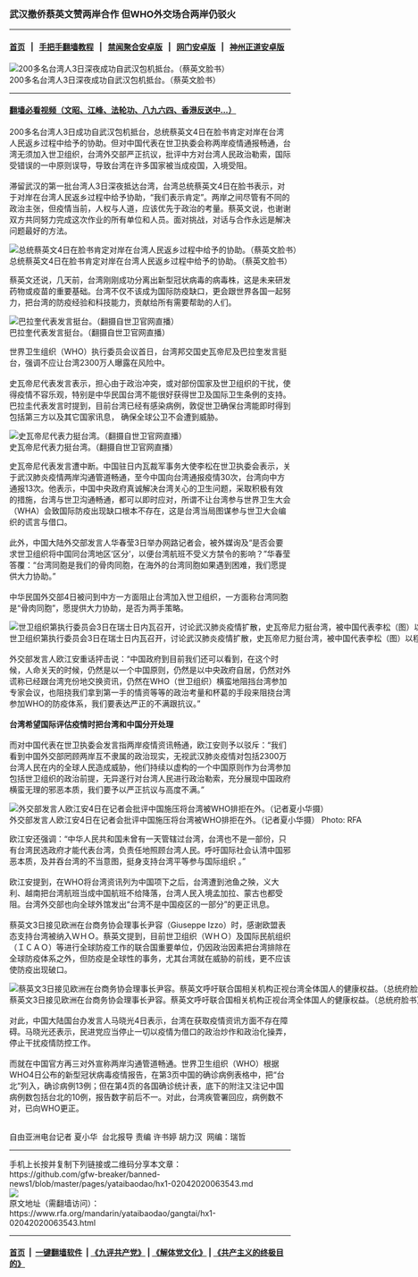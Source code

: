 ### 武汉撤侨蔡英文赞两岸合作   但WHO外交场合两岸仍驳火
------------------------

#### [首页](https://github.com/gfw-breaker/banned-news1/blob/master/README.md) &nbsp;&nbsp;|&nbsp;&nbsp; [手把手翻墙教程](https://github.com/gfw-breaker/guides/wiki) &nbsp;&nbsp;|&nbsp;&nbsp; [禁闻聚合安卓版](https://github.com/gfw-breaker/bn-android) &nbsp;&nbsp;|&nbsp;&nbsp; [网门安卓版](https://github.com/oGate2/oGate) &nbsp;&nbsp;|&nbsp;&nbsp; [神州正道安卓版](https://github.com/SzzdOgate/update) 



<div id="headerimg">
 <img alt="200多名台湾人3日深夜成功自武汉包机抵台。（蔡英文脸书）" src="https://www.rfa.org/mandarin/yataibaodao/gangtai/hx1-02042020063543.html/4e004e00.jpg/@@images/5b45644e-4ba3-4ed9-be84-2043183442ab.jpeg" title="200多名台湾人3日深夜成功自武汉包机抵台。（蔡英文脸书）"/>
 <div id="headerimgcontents">
  <div id="headerimgcaption">
   <span>
    200多名台湾人3日深夜成功自武汉包机抵台。（蔡英文脸书）
   </span>
   <!-- zoomattribute -->
  </div>
  <!-- headerimgcaption -->
 </div>
 <!-- headerimagecontents -->
</div>

<hr/>


#### [翻墙必看视频（文昭、江峰、法轮功、八九六四、香港反送中...）](http://167.172.214.107/home.html)

<div id="storytext">
 <div>
  <div class="slot_header">
  </div>
 </div>
 <p>
  200多名台湾人3日成功自武汉包机抵台，总统蔡英文4日在脸书肯定对岸在台湾人民返乡过程中给予的协助。但对中国代表在世卫执委会称两岸疫情通报畅通，台湾无须加入世卫组织，台湾外交部严正抗议，批评中方对台湾人民政治勒索，国际受错误的一中原则误导，导致台湾在许多国家被当成疫国，入境受阻。
  <br/>
  <br/>
  滞留武汉的第一批台湾人3日深夜抵达台湾，台湾总统蔡英文4日在脸书表示，对于对岸在台湾人民返乡过程中给予协助，“我们表示肯定”。两岸之间尽管有不同的政治主张，但疫情当前，人权与人道，应该优先于政治的考量。蔡英文说，也谢谢双方共同努力完成这次作业的所有单位和人员。面对挑战，对话与合作永远是解决问题最好的方法。
 </p>
 <p>
 </p>
 <p>
  <div class="image-inline captioned" style="width:1500px;">
   <div style="width:1500px;">
    <img alt="总统蔡英文4日在脸书肯定对岸在台湾人民返乡过程中给予的协助。（蔡英文脸书）" src="https://www.rfa.org/mandarin/yataibaodao/gangtai/hx1-02042020063543.html/4e8c.jpg" title="总统蔡英文4日在脸书肯定对岸在台湾人民返乡过程中给予的协助。（蔡英文脸书）"/>
   </div>
   <div class="image-caption">
    <span style="width:1500px;">
     总统蔡英文4日在脸书肯定对岸在台湾人民返乡过程中给予的协助。（蔡英文脸书）
    </span>
    <span class="copyright">
    </span>
   </div>
  </div>
 </p>
 <p>
 </p>
 <p>
  蔡英文还说，几天前，台湾刚刚成功分离出新型冠状病毒的病毒株，这是未来研发药物或疫苗的重要基础。台湾不仅不该成为国际防疫缺口，更会跟世界各国一起努力，把台湾的防疫经验和科技能力，贡献给所有需要帮助的人们。
 </p>
 <p>
  <div class="image-inline captioned" style="width:900px;">
   <div style="width:900px;">
    <img alt="巴拉奎代表发言挺台。（翻摄自世卫官网直播）" src="https://www.rfa.org/mandarin/yataibaodao/gangtai/hx1-02042020063543.html/516d.jpg" title="巴拉奎代表发言挺台。（翻摄自世卫官网直播）"/>
   </div>
   <div class="image-caption">
    <span style="width:900px;">
     巴拉奎代表发言挺台。（翻摄自世卫官网直播）
    </span>
    <span class="copyright">
    </span>
   </div>
  </div>
 </p>
 <p>
  世界卫生组织（WHO）执行委员会议首日，台湾邦交国史瓦帝尼及巴拉奎发言挺台，强调不应让台湾2300万人曝露在风险中。
  <br/>
  <br/>
  史瓦帝尼代表发言表示，担心由于政治冲突，或对部份国家及世卫组织的干扰，使得疫情不容乐观，特别是中华民国台湾不能很好获得世卫及国际卫生条例的支持。巴拉圭代表发言时提到，目前台湾已经有感染病例，敦促世卫确保台湾能即时得到包括第三方以及其它国家讯息， 确保全球公卫不会遭到威胁。
 </p>
 <p>
 </p>
 <p>
  <div class="image-inline captioned" style="width:900px;">
   <div style="width:900px;">
    <img alt="史瓦帝尼代表力挺台湾。（翻摄自世卫官网直播）" src="https://www.rfa.org/mandarin/yataibaodao/gangtai/hx1-02042020063543.html/4e94.jpg" title="史瓦帝尼代表力挺台湾。（翻摄自世卫官网直播）"/>
   </div>
   <div class="image-caption">
    <span style="width:900px;">
     史瓦帝尼代表力挺台湾。（翻摄自世卫官网直播）
    </span>
    <span class="copyright">
    </span>
   </div>
  </div>
 </p>
 <p>
  史瓦帝尼代表发言遭中断。中国驻日内瓦裁军事务大使李松在世卫执委会表示，关于武汉肺炎疫情两岸沟通管道畅通，至今中国向台湾通报疫情30次，台湾向中方通报13次。他表示，中国中央政府真诚解决台湾关心的卫生问题，采取积极有效的措施，台湾与世卫沟通畅通，都可以即时应对，所谓不让台湾参与世界卫生大会（WHA）会致国际防疫出现缺口根本不存在，这是台湾当局图谋参与世卫大会编织的谎言与借口。
  <br/>
  <br/>
  此外，中国大陆外交部发言人华春莹3日举办网路记者会，被外媒询及“是否会要求世卫组织将中国同台湾地区‘区分’，以便台湾航班不受义方禁令的影响？”华春莹答覆：“台湾同胞是我们的骨肉同胞，在海外的台湾同胞如果遇到困难，我们愿提供大力协助。”
  <br/>
  <br/>
  中华民国外交部4日被问到中方一方面阻止台湾加入世卫组织，一方面称台湾同胞是“骨肉同胞”，愿提供大力协助，是否为两手策略。
 </p>
 <p>
 </p>
 <p>
  <div class="image-inline captioned" style="width:900px;">
   <div style="width:900px;">
    <img alt="世卫组织第执行委员会3日在瑞士日内瓦召开，讨论武汉肺炎疫情扩散，史瓦帝尼力挺台湾，被中国代表李松（图）以程序问题打断。（美联社）" src="https://www.rfa.org/mandarin/yataibaodao/gangtai/hx1-02042020063543.html/56db56db.jpg" title="世卫组织第执行委员会3日在瑞士日内瓦召开，讨论武汉肺炎疫情扩散，史瓦帝尼力挺台湾，被中国代表李松（图）以程序问题打断。（美联社）"/>
   </div>
   <div class="image-caption">
    <span style="width:900px;">
     世卫组织第执行委员会3日在瑞士日内瓦召开，讨论武汉肺炎疫情扩散，史瓦帝尼力挺台湾，被中国代表李松（图）以程序问题打断。（美联社）
    </span>
    <span class="copyright">
    </span>
   </div>
  </div>
  <br/>
  外交部发言人欧江安重话抨击说：“中国政府到目前我们还可以看到，在这个时候，人命关天的时候，仍然是以一个中国原则，仍然是以中央政府自居，仍然对外谎称已经跟台湾充份地交换资讯，仍然在WHO（世卫组织）横蛮地阻挡台湾参加专家会议，也阻挠我们拿到第一手的情资等等的政治考量和杯葛的手段来阻挠台湾参加WHO的防疫体系，我们要表达严正的不满跟抗议。”
  <br/>
  <br/>
  <b>
   台湾希望国际评估疫情时把台湾和中国分开处理
  </b>
  <br/>
  <br/>
  而对中国代表在世卫执委会发言指两岸疫情资讯畅通，欧江安则予以驳斥：“我们看到中国外交部罔顾两岸互不隶属的政治现实，无视武汉肺炎疫情对包括2300万台湾人民在内的全球人民造成威胁，他们持续以虚构的一个中国原则作为台湾参加包括世卫组织的政治前提，无异遂行对台湾人民进行政治勒索，充分展现中国政府横蛮无理的邪恶本质，我们要予以严正抗议与高度不满。”
 </p>
 <p>
 </p>
 <p>
  <div class="image-inline captioned" style="width:1500px;">
   <div style="width:1500px;">
    <img alt="外交部发言人欧江安4日在记者会批评中国施压将台湾被WHO排拒在外。（记者夏小华摄）" src="https://www.rfa.org/mandarin/yataibaodao/gangtai/hx1-02042020063543.html/4e09.jpg" title="外交部发言人欧江安4日在记者会批评中国施压将台湾被WHO排拒在外。（记者夏小华摄）"/>
   </div>
   <div class="image-caption">
    <span style="width:1500px;">
     外交部发言人欧江安4日在记者会批评中国施压将台湾被WHO排拒在外。（记者夏小华摄）
    </span>
    <span class="copyright">
     Photo: RFA
    </span>
   </div>
  </div>
 </p>
 <p>
  欧江安还强调：“中华人民共和国未曾有一天管辖过台湾，台湾也不是一部份，只有台湾民选政府才能代表台湾，负责任地照顾台湾人民。呼吁国际社会认清中国邪恶本质，及并吞台湾的不当意图，挺身支持台湾平等参与国际组织 。”
  <br/>
  <br/>
  欧江安提到，在WHO将台湾资讯列为中国项下之后，台湾遭到池鱼之殃，义大利、越南把台湾航班当成中国航班不给降落，台湾人民入境孟加拉、蒙古也都受阻。台湾外交部也向全球外馆发出“台湾不是中国疫区的一部分”的更正讯息。
  <br/>
  <br/>
  蔡英文3日接见欧洲在台商务协会理事长尹容（Giuseppe Izzo）时，感谢欧盟表态支持台湾被纳入ＷＨＯ。蔡英文提到，目前世卫组织（ＷＨＯ）及国际民航组织（ＩＣＡＯ）等进行全球防疫工作的联合国重要单位，仍因政治因素把台湾排除在全球防疫体系之外，但防疫是全球性的事务，尤其台湾就在威胁的前线，更不应该使防疫出现破口。
 </p>
 <p>
 </p>
 <p>
  <div class="image-inline captioned" style="width:900px;">
   <div style="width:900px;">
    <img alt="蔡英文3日接见欧洲在台商务协会理事长尹容。蔡英文呼吁联合国相关机构正视台湾全体国人的健康权益。（总统府脸书）" src="https://www.rfa.org/mandarin/yataibaodao/gangtai/hx1-02042020063543.html/4e03.jpg" title="蔡英文3日接见欧洲在台商务协会理事长尹容。蔡英文呼吁联合国相关机构正视台湾全体国人的健康权益。（总统府脸书）"/>
   </div>
   <div class="image-caption">
    <span style="width:900px;">
     蔡英文3日接见欧洲在台商务协会理事长尹容。蔡英文呼吁联合国相关机构正视台湾全体国人的健康权益。（总统府脸书）
    </span>
    <span class="copyright">
    </span>
   </div>
  </div>
  <br/>
  对此，中国大陆国台办发言人马晓光4日表示，台湾在获取疫情资讯方面不存在障碍。马晓光还表示，民进党应当停止一切以疫情为借口的政治炒作和政治化操弄，停止干扰疫情防控工作。
  <br/>
  <br/>
  而就在中国官方再三对外宣称两岸沟通管道畅通。世界卫生组织（WHO）根据WHO4日公布的新型冠状病毒疫情报告，在第3页中国的确诊病例表格中，把“台北”列入，确诊病例13例；但在第4页的各国确诊统计表，底下的附注又注记中国病例数包括台北的10例，报告数字前后不一。对此，台湾疾管署回应，病例数不对，已向WHO更正。
  <br/>
  <br/>
 </p>
 <p>
  自由亚洲电台记者 夏小华  台北报导 责编 许书婷 胡力汉  网编：瑞哲
 </p>
</div>

<hr/>
手机上长按并复制下列链接或二维码分享本文章：<br/>
https://github.com/gfw-breaker/banned-news1/blob/master/pages/yataibaodao/hx1-02042020063543.md <br/>
<a href='https://github.com/gfw-breaker/banned-news1/blob/master/pages/yataibaodao/hx1-02042020063543.md'><img src='https://github.com/gfw-breaker/banned-news1/blob/master/pages/yataibaodao/hx1-02042020063543.md.png'/></a> <br/>
原文地址（需翻墙访问）：https://www.rfa.org/mandarin/yataibaodao/gangtai/hx1-02042020063543.html


------------------------
#### [首页](https://github.com/gfw-breaker/banned-news1/blob/master/README.md) &nbsp;|&nbsp; [一键翻墙软件](https://github.com/gfw-breaker/nogfw/blob/master/README.md) &nbsp;| [《九评共产党》](https://github.com/gfw-breaker/9ping.md/blob/master/README.md#九评之一评共产党是什么) | [《解体党文化》](https://github.com/gfw-breaker/jtdwh.md/blob/master/README.md) | [《共产主义的终极目的》](https://github.com/gfw-breaker/gczydzjmd.md/blob/master/README.md)


<img src='http://gfw-breaker.win/banned-news/pages/yataibaodao/hx1-02042020063543.md' width='0px' height='0px'/>